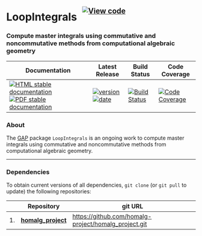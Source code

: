 <!-- BEGIN HEADER -->
# LoopIntegrals&ensp;<sup><sup>[![View code][code-img]][code-url]</sup></sup>

### Compute master integrals using commutative and noncommutative methods from computational algebraic geometry

| Documentation | Latest Release | Build Status | Code Coverage |
| ------------- | -------------- | ------------ | ------------- |
| [![HTML stable documentation][html-img]][html-url] [![PDF stable documentation][pdf-img]][pdf-url] | [![version][version-img]][version-url] [![date][date-img]][date-url] | [![Build Status][tests-img]][tests-url] | [![Code Coverage][codecov-img]][codecov-url] |

<!-- END HEADER -->

### About

The [GAP](https://www.gap-system.org/) package `LoopIntegrals` is an ongoing work to compute master integrals using commutative and noncommutative methods from computational algebraic geometry.

<!-- BEGIN FOOTER -->
---

### Dependencies

To obtain current versions of all dependencies, `git clone` (or `git pull` to update) the following repositories:

|    | Repository | git URL |
|--- | ---------- | ------- |
| 1. | [**homalg_project**](https://github.com/homalg-project/homalg_project#readme) | https://github.com/homalg-project/homalg_project.git |

[html-img]: https://img.shields.io/badge/🔗%20HTML-stable-blue.svg
[html-url]: https://homalg-project.github.io/LoopIntegrals/doc/chap0_mj.html

[pdf-img]: https://img.shields.io/badge/🔗%20PDF-stable-blue.svg
[pdf-url]: https://homalg-project.github.io/LoopIntegrals/download_pdf.html

[version-img]: https://img.shields.io/endpoint?url=https://homalg-project.github.io/LoopIntegrals/badge_version.json&label=🔗%20version&color=yellow
[version-url]: https://homalg-project.github.io/LoopIntegrals/view_release.html

[date-img]: https://img.shields.io/endpoint?url=https://homalg-project.github.io/LoopIntegrals/badge_date.json&label=🔗%20released%20on&color=yellow
[date-url]: https://homalg-project.github.io/LoopIntegrals/view_release.html

[tests-img]: https://github.com/homalg-project/LoopIntegrals/workflows/Tests/badge.svg?branch=master
[tests-url]: https://github.com/homalg-project/LoopIntegrals/actions?query=workflow%3ATests+branch%3Amaster

[codecov-img]: https://codecov.io/gh/homalg-project/LoopIntegrals/branch/master/graph/badge.svg
[codecov-url]: https://codecov.io/gh/homalg-project/LoopIntegrals

[code-img]: https://img.shields.io/badge/-View%20code-blue?logo=github
[code-url]: https://github.com/homalg-project/LoopIntegrals#top
<!-- END FOOTER -->
